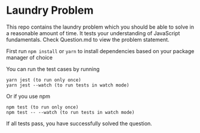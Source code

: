 # Laundry Problem

This repo contains the laundry problem which you should be able to solve in a reasonable amount of time. It tests your understanding of JavaScript fundamentals. Check Question.md to view the problem statement.

First run `npm install` or `yarn` to install dependencies based on your package manager of choice

You can run the test cases by running

```
yarn jest (to run only once)
yarn jest --watch (to run tests in watch mode)
```

Or if you use npm

```
npm test (to run only once)
npm test -- --watch (to run tests in watch mode)
```

If all tests pass, you have successfully solved the question.
